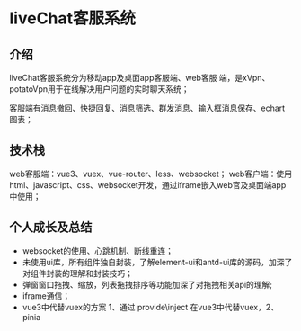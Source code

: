 # liveChat客服系统

## 介绍

liveChat客服系统分为移动app及桌面app客服端、web客服 端，是xVpn、potatoVpn用于在线解决用户问题的实时聊天系统；

客服端有消息撤回、快捷回复、消息筛选、群发消息、输入框消息保存、echart图表；

## 技术栈

web客服端：vue3、vuex、vue-router、less、websocket；
web客户端：使用html、javascript、css、websocket开发，通过iframe嵌入web官及桌面端app中使用；

## 个人成长及总结

- websocket的使用、心跳机制、断线重连；
- 未使用ui库，所有组件独自封装，了解element-ui和antd-ui库的源码，加深了对组件封装的理解和封装技巧；
- 弹窗窗口拖拽、缩放，列表拖拽排序等功能加深了对拖拽相关api的理解;
- iframe通信；
- vue3中代替vuex的方案 1、通过 provide\inject 在vue3中代替vuex，2、pinia
